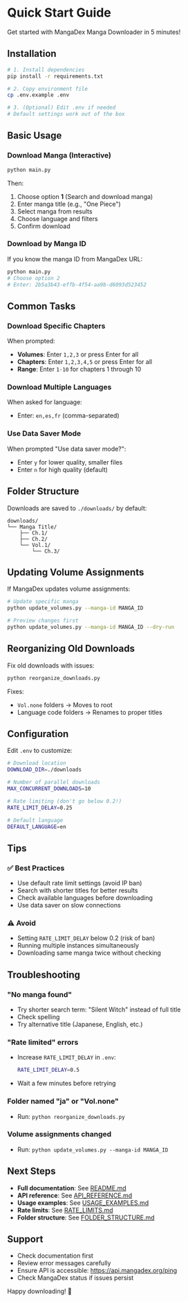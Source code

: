 # Quick Start Guide

Get started with MangaDex Manga Downloader in 5 minutes!

## Installation

```bash
# 1. Install dependencies
pip install -r requirements.txt

# 2. Copy environment file
cp .env.example .env

# 3. (Optional) Edit .env if needed
# Default settings work out of the box
```

## Basic Usage

### Download Manga (Interactive)

```bash
python main.py
```

Then:
1. Choose option **1** (Search and download manga)
2. Enter manga title (e.g., "One Piece")
3. Select manga from results
4. Choose language and filters
5. Confirm download

### Download by Manga ID

If you know the manga ID from MangaDex URL:

```bash
python main.py
# Choose option 2
# Enter: 2b5a3b43-effb-4f54-aa9b-d6093d523452
```

## Common Tasks

### Download Specific Chapters

When prompted:
- **Volumes**: Enter `1,2,3` or press Enter for all
- **Chapters**: Enter `1,2,3,4,5` or press Enter for all
- **Range**: Enter `1-10` for chapters 1 through 10

### Download Multiple Languages

When asked for language:
- Enter: `en,es,fr` (comma-separated)

### Use Data Saver Mode

When prompted "Use data saver mode?":
- Enter `y` for lower quality, smaller files
- Enter `n` for high quality (default)

## Folder Structure

Downloads are saved to `./downloads/` by default:

```
downloads/
└── Manga Title/
    ├── Ch.1/
    ├── Ch.2/
    └── Vol.1/
        └── Ch.3/
```

## Updating Volume Assignments

If MangaDex updates volume assignments:

```bash
# Update specific manga
python update_volumes.py --manga-id MANGA_ID

# Preview changes first
python update_volumes.py --manga-id MANGA_ID --dry-run
```

## Reorganizing Old Downloads

Fix old downloads with issues:

```bash
python reorganize_downloads.py
```

Fixes:
- `Vol.none` folders → Moves to root
- Language code folders → Renames to proper titles

## Configuration

Edit `.env` to customize:

```bash
# Download location
DOWNLOAD_DIR=./downloads

# Number of parallel downloads
MAX_CONCURRENT_DOWNLOADS=10

# Rate limiting (don't go below 0.2!)
RATE_LIMIT_DELAY=0.25

# Default language
DEFAULT_LANGUAGE=en
```

## Tips

### ✅ Best Practices

- Use default rate limit settings (avoid IP ban)
- Search with shorter titles for better results
- Check available languages before downloading
- Use data saver on slow connections

### ⚠️ Avoid

- Setting `RATE_LIMIT_DELAY` below 0.2 (risk of ban)
- Running multiple instances simultaneously
- Downloading same manga twice without checking

## Troubleshooting

### "No manga found"

- Try shorter search term: "Silent Witch" instead of full title
- Check spelling
- Try alternative title (Japanese, English, etc.)

### "Rate limited" errors

- Increase `RATE_LIMIT_DELAY` in `.env`:
  ```bash
  RATE_LIMIT_DELAY=0.5
  ```
- Wait a few minutes before retrying

### Folder named "ja" or "Vol.none"

- Run: `python reorganize_downloads.py`

### Volume assignments changed

- Run: `python update_volumes.py --manga-id MANGA_ID`

## Next Steps

- **Full documentation**: See [README.md](../README.md)
- **API reference**: See [API_REFERENCE.md](API_REFERENCE.md)
- **Usage examples**: See [USAGE_EXAMPLES.md](USAGE_EXAMPLES.md)
- **Rate limits**: See [RATE_LIMITS.md](RATE_LIMITS.md)
- **Folder structure**: See [FOLDER_STRUCTURE.md](FOLDER_STRUCTURE.md)

## Support

- Check documentation first
- Review error messages carefully
- Ensure API is accessible: https://api.mangadex.org/ping
- Check MangaDex status if issues persist

Happy downloading! 🎉
